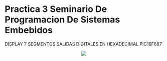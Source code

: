 # Practica 3 Seminario De Programacion De Sistemas Embebidos

DISPLAY 7 SEGMENTOS SALIDAS DIGITALES EN HEXADECIMAL PIC16F887

<p align="center">
  <img src="https://i.imgur.com/408DRb6.png" />
</p>
